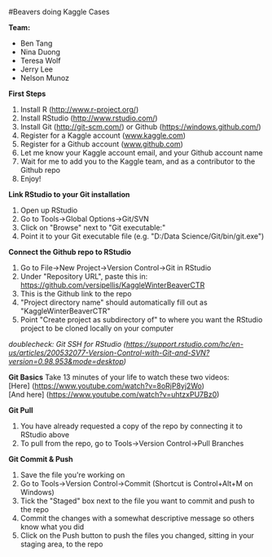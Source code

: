 #Beavers doing Kaggle Cases

**Team:**
- Ben Tang
- Nina Duong
- Teresa Wolf
- Jerry Lee
- Nelson Munoz

**First Steps**  
1. Install R (http://www.r-project.org/)  
2. Install RStudio (http://www.rstudio.com/)  
3. Install Git (http://git-scm.com/) or Github (https://windows.github.com/)  
4. Register for a Kaggle account (www.kaggle.com)  
5. Register for a Github account (www.github.com)  
6. Let me know your Kaggle account email, and your Github account name  
7. Wait for me to add you to the Kaggle team, and as a contributor to the Github repo  
8. Enjoy!  

**Link RStudio to your Git installation**  
1. Open up RStudio  
2. Go to Tools->Global Options->Git/SVN  
3. Click on "Browse" next to "Git executable:"  
4. Point it to your Git executable file (e.g. "D:/Data Science/Git/bin/git.exe")  

**Connect the Github repo to RStudio**  
1. Go to File->New Project->Version Control->Git in RStudio  
2. Under "Repository URL", paste this in: https://github.com/versipellis/KaggleWinterBeaverCTR  
3. This is the Github link to the repo  
4. "Project directory name" should automatically fill out as "KaggleWinterBeaverCTR"  
5. Point "Create project as subdirectory of" to where you want the RStudio project to be cloned locally on your computer

_doublecheck: Git SSH for RStudio (https://support.rstudio.com/hc/en-us/articles/200532077-Version-Control-with-Git-and-SVN?version=0.98.953&mode=desktop)_  

**Git Basics**
Take 13 minutes of your life to watch these two videos:  
[Here] (https://www.youtube.com/watch?v=8oRjP8yj2Wo)  
[And here] (https://www.youtube.com/watch?v=uhtzxPU7Bz0)  

**Git Pull**  
1. You have already requested a copy of the repo by connecting it to RStudio above  
2. To pull from the repo, go to Tools->Version Control->Pull Branches  

**Git Commit & Push**  
1. Save the file you're working on  
2. Go to Tools->Version Control->Commit (Shortcut is Control+Alt+M on Windows)  
3. Tick the "Staged" box next to the file you want to commit and push to the repo  
4. Commit the changes with a somewhat descriptive message so others know what you did  
5. Click on the Push button to push the files you changed, sitting in your staging area, to the repo  